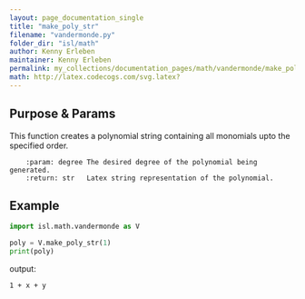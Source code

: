 ```yaml
---
layout: page_documentation_single
title: "make_poly_str"
filename: "vandermonde.py"
folder_dir: "isl/math"
author: Kenny Erleben
maintainer: Kenny Erleben
permalink: my_collections/documentation_pages/math/vandermonde/make_poly_str
math: http://latex.codecogs.com/svg.latex?
---
```

## Purpose & Params
This function creates a polynomial string containing all monomials upto the specified order.

```
    :param: degree The desired degree of the polynomial being generated. 
    :return: str   Latex string representation of the polynomial.  
```

## Example
```python
import isl.math.vandermonde as V

poly = V.make_poly_str(1)
print(poly)
```
output:
```bash
1 + x + y
```